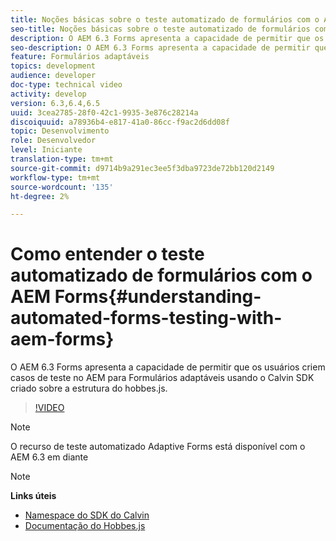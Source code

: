 ```yaml
---
title: Noções básicas sobre o teste automatizado de formulários com o AEM Forms
seo-title: Noções básicas sobre o teste automatizado de formulários com o AEM Forms
description: O AEM 6.3 Forms apresenta a capacidade de permitir que os usuários criem casos de teste no AEM para Formulários adaptáveis usando o Calvin SDK criado sobre a estrutura do hobbes.js
seo-description: O AEM 6.3 Forms apresenta a capacidade de permitir que os usuários criem casos de teste no AEM para Formulários adaptáveis usando o Calvin SDK criado sobre a estrutura do hobbes.js
feature: Formulários adaptáveis
topics: development
audience: developer
doc-type: technical video
activity: develop
version: 6.3,6.4,6.5
uuid: 3cea2785-28f0-42c1-9935-3e876c28214a
discoiquuid: a78936b4-e817-41a0-86cc-f9ac2d6dd08f
topic: Desenvolvimento
role: Desenvolvedor
level: Iniciante
translation-type: tm+mt
source-git-commit: d9714b9a291ec3ee5f3dba9723de72bb120d2149
workflow-type: tm+mt
source-wordcount: '135'
ht-degree: 2%

---
```



# Como entender o teste automatizado de formulários com o AEM Forms{#understanding-automated-forms-testing-with-aem-forms}

O AEM 6.3 Forms apresenta a capacidade de permitir que os usuários criem casos de teste no AEM para Formulários adaptáveis usando o Calvin SDK criado sobre a estrutura do hobbes.js.

>[!VIDEO](https://video.tv.adobe.com/v/19700/)

>[!NOTE]
>
>O recurso de teste automatizado Adaptive Forms está disponível com o AEM 6.3 em diante

>[!NOTE]
>
>**Links úteis**
>
>* [Namespace do SDK do Calvin](https://helpx.adobe.com/aem-forms/6-3/calvin-sdk-javascript-api/calvin.html)
>* [Documentação do Hobbes.js](https://docs.adobe.com/docs/en/aem/6-3/develop/ref/test-api/index.html)

